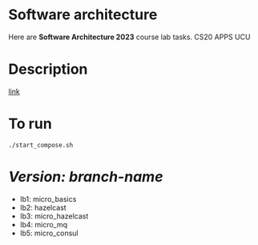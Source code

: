 # Software architecture

Here are **Software Architecture 2023** course lab tasks.
CS20 APPS UCU

# Description

[link](https://docs.google.com/document/d/1_DCyflPIPCw0-uPTA1xNc3-8m2aUn1mloxOnP1UJ6ho/edit)

# To run
```{bash}
./start_compose.sh
```

# *Version: branch-name*
* lb1: micro_basics
* lb2: hazelcast
* lb3: micro_hazelcast
* lb4: micro_mq
* lb5: micro_consul
